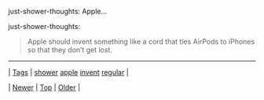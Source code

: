 <!--
title: just-shower-thoughts
date: 2020-06-28T15:27:00.128Z
tags: shower, apple, invent, regular
-->


just-shower-thoughts: Apple...

<p>just-shower-thoughts:</p>

<blockquote><p>Apple should invent something like a cord that ties AirPods to iPhones so that they don’t get lost.</p></blockquote>

<!--BOTTOM-POST-NAVIGATION-->
---

| [Tags](tags.md) | [shower](tag-shower.md) [apple](tag-apple.md) [invent](tag-invent.md) [regular](tag-regular.md) |

| [Newer](150128152299.md) | [Top](index.md) | [Older](150159273154.md) |